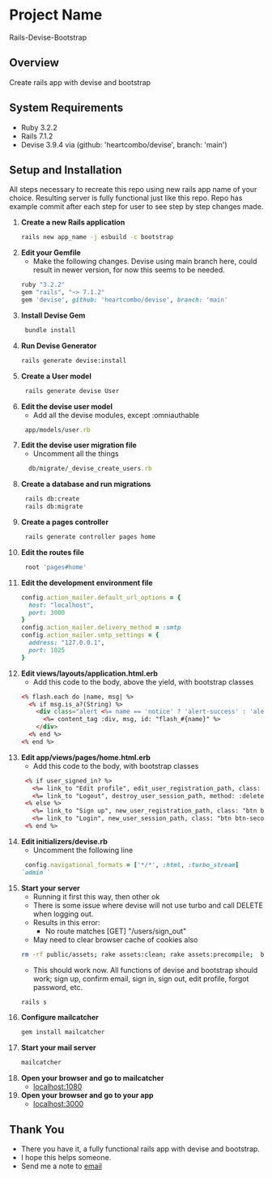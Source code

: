 # Project Name
Rails-Devise-Bootstrap

## Overview
Create rails app with devise and bootstrap

## System Requirements
- Ruby 3.2.2
- Rails 7.1.2
- Devise 3.9.4 via (github: 'heartcombo/devise', branch: 'main')

## Setup and Installation
   All steps necessary to recreate this repo using new rails app name of your choice. Resulting server is fully functional just like this repo. Repo has example commit after each step for user to see step by step changes made.
1. **Create a new Rails application**
   ```bash
   rails new app_name -j esbuild -c bootstrap
   ```
2. **Edit your Gemfile**
   - Make the following changes. Devise using main branch here, could result in newer version, for now this seems to be needed.
   ```ruby
   ruby "3.2.2"
   gem "rails", "~> 7.1.2"
   gem 'devise', github: 'heartcombo/devise', branch: 'main'
   ```
3. **Install Devise Gem**
   ```bash
    bundle install
    ```
4. **Run Devise Generator**
   ```bash
   rails generate devise:install
   ```
5. **Create a User model**
   ```bash
    rails generate devise User
    ```
6. **Edit the devise user model**
   - Add all the devise modules, except :omniauthable
   ```ruby
    app/models/user.rb
    ```
7. **Edit the devise user migration file**
   - Uncomment all the things
   ```ruby
     db/migrate/_devise_create_users.rb
   ```
8. **Create a database and run migrations**
   ```bash
    rails db:create
    rails db:migrate
    ```
9. **Create a pages controller**
    ```bash
     rails generate controller pages home
    ```
10. **Edit the routes file**
    ```ruby
     root 'pages#home'
    ```
11. **Edit the development environment file**
    ```ruby
    config.action_mailer.default_url_options = {
      host: "localhost",
      port: 3000
    }
    config.action_mailer.delivery_method = :smtp
    config.action_mailer.smtp_settings = {
      address: "127.0.0.1",
      port: 1025
    }
    ```
12. **Edit views/layouts/application.html.erb**
    - Add this code to the body, above the yield, with bootstrap classes
    ```html
    <% flash.each do |name, msg| %>
      <% if msg.is_a?(String) %>
        <div class="alert <%= name == 'notice' ? 'alert-success' : 'alert-danger' %>">
          <%= content_tag :div, msg, id: "flash_#{name}" %>
        </div>
      <% end %>
    <% end %>
    ```
13. **Edit app/views/pages/home.html.erb**
    - Add this code to the body, with bootstrap classes
    ```html
     <% if user_signed_in? %>
       <%= link_to "Edit profile", edit_user_registration_path, class: "btn btn-primary" %>
       <%= link_to "Logout", destroy_user_session_path, method: :delete, data: { turbo_method: :delete }, class: "btn btn-danger" %>
     <% else %>
       <%= link_to "Sign up", new_user_registration_path, class: "btn btn-success" %>
       <%= link_to "Login", new_user_session_path, class: "btn btn-secondary" %>
     <% end %>
    ```
14. **Edit initializers/devise.rb**
    - Uncomment the following line
    ```ruby
     config.navigational_formats = ['*/*', :html, :turbo_stream]
    `admin``
15. **Start your server**
    - Running it first this way, then other ok
    - There is some issue where devise will not use turbo and call DELETE when logging out.
    - Results in this error:
      - No route matches [GET] "/users/sign_out"
    - May need to clear browser cache of cookies also
    ```bash
    rm -rf public/assets; rake assets:clean; rake assets:precompile;  bin/dev
    ```
    - This should work now. All functions of devise and bootstrap should work; sign up, confirm email, sign in, sign out, edit profile, forgot password, etc.
    ```bash
    rails s
    ```
16. **Configure mailcatcher**
    ```bash
    gem install mailcatcher
    ```
17. **Start your mail server**
    ```bash
    mailcatcher
    ```
18. **Open your browser and go to mailcatcher**
    - [localhost:1080](http://localhost:1080/)
19. **Open your browser and go to your app**
    - [localhost:3000](http://localhost:3000/)
## Thank You
- There you have it, a fully functional rails app with devise and bootstrap.
- I hope this helps someone.
- Send me a note to [email](mailto:jh1463@gmail.com)